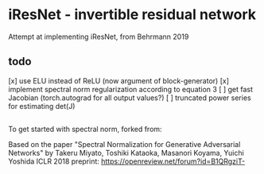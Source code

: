# iResNet - invertible residual network

Attempt at implementing iResNet, from Behrmann 2019

## todo

[x] use ELU instead of ReLU (now argument of block-generator)
[x] implement spectral norm regularization according to equation 3
[ ] get fast Jacobian (torch.autograd for all output values?)
[ ] truncated power series for estimating det(J)


##

To get started with spectral norm, forked from:

Based on the paper "Spectral Normalization for Generative Adversarial Networks" by Takeru Miyato, Toshiki Kataoka, Masanori Koyama, Yuichi Yoshida
ICLR 2018 preprint:
https://openreview.net/forum?id=B1QRgziT-
